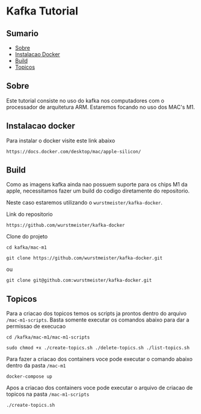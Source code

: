 # Kafka Tutorial

## Sumario

- [Sobre](#sobre)
- [Instalacao Docker](#instalacao-docker)
- [Build](#build)
- [Topicos](#topicos)

## Sobre
Este tutorial consiste no uso do kafka nos computadores com o processador de arquitetura ARM. Estaremos focando no uso dos MAC's M1.

## Instalacao docker

Para instalar o docker visite este link abaixo

```
https://docs.docker.com/desktop/mac/apple-silicon/
```

## Build

Como as imagens kafka ainda nao possuem suporte para os chips M1 da apple, necessitamos fazer um build do codigo diretamente do repositorio.

Neste caso estaremos utilizando o ``wurstmeister/kafka-docker``.

Link do repositorio

```
https://github.com/wurstmeister/kafka-docker
```
Clone do projeto

```
cd kafka/mac-m1
```

```
git clone https://github.com/wurstmeister/kafka-docker.git
```
ou 

```
git clone git@github.com:wurstmeister/kafka-docker.git
```

## Topicos

Para a criacao dos topicos temos os scripts ja prontos dentro do arquivo ```/mac-m1-scripts```. Basta somente executar os comandos abaixo para dar a permissao de execucao

```
cd /kafka/mac-m1/mac-m1-scripts
```

```
sudo chmod +x ./create-topics.sh ./delete-topics.sh ./list-topics.sh
```

Para fazer a criacao dos containers voce pode executar o comando abaixo dentro da pasta ``/mac-m1``

```
docker-compose up
```

Apos a criacao dos containers voce pode executar o arquivo de criacao de topicos na pasta ``/mac-m1-scripts``

```
./create-topics.sh
```
